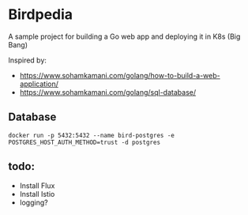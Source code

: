 # Birdpedia
A sample project for building a Go web app and deploying it in K8s (Big  Bang)

Inspired by:
- https://www.sohamkamani.com/golang/how-to-build-a-web-application/
- https://www.sohamkamani.com/golang/sql-database/

## Database
`docker run -p 5432:5432 --name bird-postgres -e POSTGRES_HOST_AUTH_METHOD=trust -d postgres`

## todo:
- Install Flux
- Install Istio
- logging?